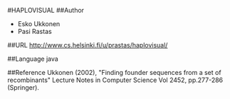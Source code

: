 #HAPLOVISUAL
##Author
* Esko Ukkonen
* Pasi Rastas

##URL
http://www.cs.helsinki.fi/u/prastas/haplovisual/

##Language
java

##Reference
Ukkonen (2002), "Finding founder sequences from a set of recombinants" Lecture Notes in Computer Science Vol 2452, pp.277-286 (Springer).

